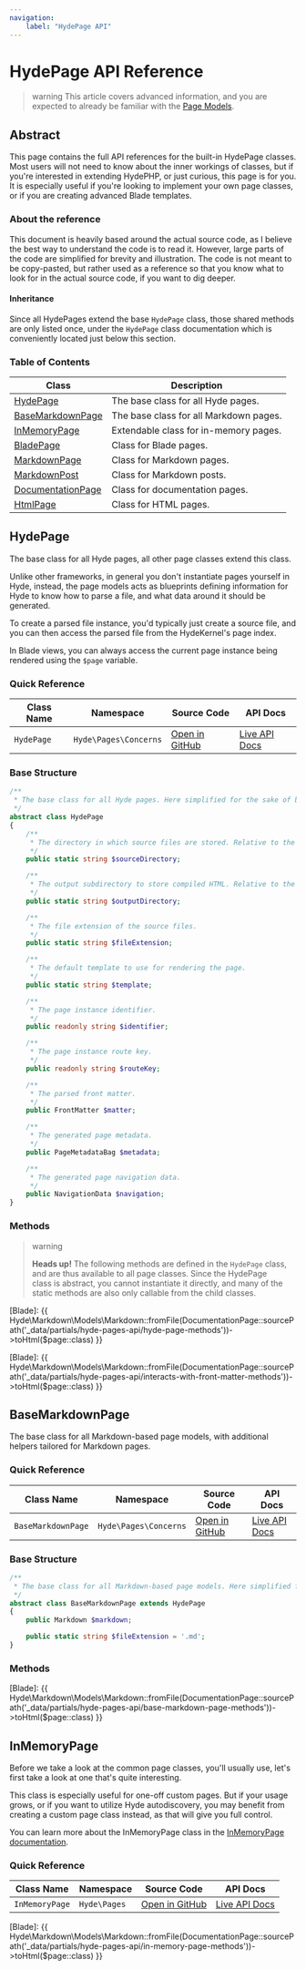 ```yaml
---
navigation:
    label: "HydePage API"
---
```


# HydePage API Reference

>warning This article covers advanced information, and you are expected to already be familiar with the [Page Models](page-models).


## Abstract

This page contains the full API references for the built-in HydePage classes. Most users will not need to know about
the inner workings of classes, but if you're interested in extending HydePHP, or just curious, this page is for you.
It is especially useful if you're looking to implement your own page classes, or if you are creating advanced Blade templates.

### About the reference

This document is heavily based around the actual source code, as I believe the best way to understand the code is to read it.
However, large parts of the code are simplified for brevity and illustration. The code is not meant to be copy-pasted, but
rather used as a reference so that you know what to look for in the actual source code, if you want to dig deeper.

#### Inheritance

Since all HydePages extend the base `HydePage` class, those shared methods are only listed once,
under the `HydePage` class documentation which is conveniently located just below this section.

### Table of Contents

| Class                                   | Description                            |
|-----------------------------------------|----------------------------------------|
| [HydePage](#hydepage)                   | The base class for all Hyde pages.     |
| [BaseMarkdownPage](#basemarkdownpage)   | The base class for all Markdown pages. |
| [InMemoryPage](#inmemorypage)           | Extendable class for in-memory pages.  |
| [BladePage](#markdownpage)              | Class for Blade pages.                 |
| [MarkdownPage](#markdownpage)           | Class for Markdown pages.              |
| [MarkdownPost](#markdownpost)           | Class for Markdown posts.              |
| [DocumentationPage](#documentationpage) | Class for documentation pages.         |
| [HtmlPage](#htmlpage)                   | Class for HTML pages.                  |


## HydePage

The base class for all Hyde pages, all other page classes extend this class.

Unlike other frameworks, in general you don't instantiate pages yourself in Hyde, instead, the page models acts as
blueprints defining information for Hyde to know how to parse a file, and what data around it should be generated.

To create a parsed file instance, you'd typically just create a source file, and you can then access the parsed file
from the HydeKernel's page index.

In Blade views, you can always access the current page instance being rendered using the `$page` variable.

### Quick Reference

| Class Name | Namespace             | Source Code                                                                                        | API Docs                                                                                                     |
|------------|-----------------------|----------------------------------------------------------------------------------------------------|--------------------------------------------------------------------------------------------------------------|
| `HydePage` | `Hyde\Pages\Concerns` | [Open in GitHub](https://github.com/hydephp/framework/blob/master/src/Pages/Concerns/HydePage.php) | [Live API Docs](https://hydephp.github.io/develop/master/api-docs/classes/Hyde-Pages-Concerns-HydePage.html) |

### Base Structure

```php
/**
 * The base class for all Hyde pages. Here simplified for the sake of brevity.
 */
abstract class HydePage
{
    /**
     * The directory in which source files are stored. Relative to the project root.
     */
    public static string $sourceDirectory;

    /**
     * The output subdirectory to store compiled HTML. Relative to the _site output directory.
     */
    public static string $outputDirectory;

    /**
     * The file extension of the source files.
     */
    public static string $fileExtension;

    /**
     * The default template to use for rendering the page.
     */
    public static string $template;

    /**
     * The page instance identifier.
     */
    public readonly string $identifier;

    /**
     * The page instance route key.
     */
    public readonly string $routeKey;

    /**
     * The parsed front matter.
     */
    public FrontMatter $matter;

    /**
     * The generated page metadata.
     */
    public PageMetadataBag $metadata;

    /**
     * The generated page navigation data.
     */
    public NavigationData $navigation;
}
```

### Methods

>warning <p class="p-2" style="padding-right: 1rem"><strong>Heads up!</strong> The following methods are defined in the <code>HydePage</code> class, and are thus available to all page classes. Since the HydePage class is abstract, you cannot instantiate it directly, and many of the static methods are also only callable from the child classes.</p>

[Blade]: {{ Hyde\Markdown\Models\Markdown::fromFile(DocumentationPage::sourcePath('_data/partials/hyde-pages-api/hyde-page-methods'))->toHtml($page::class) }}

[Blade]: {{ Hyde\Markdown\Models\Markdown::fromFile(DocumentationPage::sourcePath('_data/partials/hyde-pages-api/interacts-with-front-matter-methods'))->toHtml($page::class) }}


## BaseMarkdownPage

The base class for all Markdown-based page models, with additional helpers tailored for Markdown pages.

### Quick Reference

| Class Name         | Namespace             | Source Code                                                                                                | API Docs                                                                                                             |
|--------------------|-----------------------|------------------------------------------------------------------------------------------------------------|----------------------------------------------------------------------------------------------------------------------|
| `BaseMarkdownPage` | `Hyde\Pages\Concerns` | [Open in GitHub](https://github.com/hydephp/framework/blob/master/src/Pages/Concerns/BaseMarkdownPage.php) | [Live API Docs](https://hydephp.github.io/develop/master/api-docs/classes/Hyde-Pages-Concerns-BaseMarkdownPage.html) |

### Base Structure

```php
/**
 * The base class for all Markdown-based page models. Here simplified for the sake of brevity.
 */
abstract class BaseMarkdownPage extends HydePage
{
    public Markdown $markdown;

    public static string $fileExtension = '.md';
}
```

### Methods

[Blade]: {{ Hyde\Markdown\Models\Markdown::fromFile(DocumentationPage::sourcePath('_data/partials/hyde-pages-api/base-markdown-page-methods'))->toHtml($page::class) }}


## InMemoryPage

Before we take a look at the common page classes, you'll usually use, let's first take a look at one that's quite interesting.

This class is especially useful for one-off custom pages. But if your usage grows, or if you want to utilize Hyde
autodiscovery, you may benefit from creating a custom page class instead, as that will give you full control.

You can learn more about the InMemoryPage class in the [InMemoryPage documentation](in-memory-pages).

### Quick Reference

| Class Name     | Namespace    | Source Code                                                                                   | API Docs                                                                                                |
|----------------|--------------|-----------------------------------------------------------------------------------------------|---------------------------------------------------------------------------------------------------------|
| `InMemoryPage` | `Hyde\Pages` | [Open in GitHub](https://github.com/hydephp/framework/blob/master/src/Pages/InMemoryPage.php) | [Live API Docs](https://hydephp.github.io/develop/master/api-docs/classes/Hyde-Pages-InMemoryPage.html) |

[Blade]: {{ Hyde\Markdown\Models\Markdown::fromFile(DocumentationPage::sourcePath('_data/partials/hyde-pages-api/in-memory-page-methods'))->toHtml($page::class) }}

